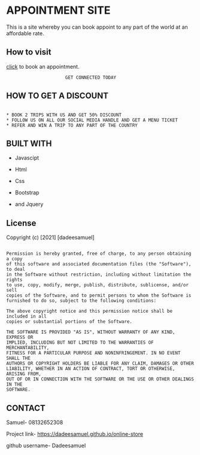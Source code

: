 # APPOINTMENT SITE

This is a site whereby you can book appoint to any part of the world at an affordable rate.

## How to visit

[click](https://dadeesamuel.github.io/appointment-site) to book an appointment.

```site
                      GET CONNECTED TODAY
```

## HOW TO GET A DISCOUNT

```discount

* BOOK 2 TRIPS WITH US AND GET 50% DISCOUNT
* FOLLOW US ON ALL OUR SOCIAL MEDIA HANDLE AND GET A MENU TICKET 
* REFER AND WIN A TRIP TO ANY PART OF THE COUNTRY
```

## BUILT WITH

* Javascipt

* Html

* Css

* Bootstrap

* and Jquery

## License

Copyright (c) [2021] [dadeesamuel]

```lincense

Permission is hereby granted, free of charge, to any person obtaining a copy
of this software and associated documentation files (the "Software"), to deal
in the Software without restriction, including without limitation the rights
to use, copy, modify, merge, publish, distribute, sublicense, and/or sell
copies of the Software, and to permit persons to whom the Software is
furnished to do so, subject to the following conditions:

The above copyright notice and this permission notice shall be included in all
copies or substantial portions of the Software.

THE SOFTWARE IS PROVIDED "AS IS", WITHOUT WARRANTY OF ANY KIND, EXPRESS OR
IMPLIED, INCLUDING BUT NOT LIMITED TO THE WARRANTIES OF MERCHANTABILITY,
FITNESS FOR A PARTICULAR PURPOSE AND NONINFRINGEMENT. IN NO EVENT SHALL THE
AUTHORS OR COPYRIGHT HOLDERS BE LIABLE FOR ANY CLAIM, DAMAGES OR OTHER
LIABILITY, WHETHER IN AN ACTION OF CONTRACT, TORT OR OTHERWISE, ARISING FROM,
OUT OF OR IN CONNECTION WITH THE SOFTWARE OR THE USE OR OTHER DEALINGS IN THE
SOFTWARE.
```

## CONTACT

Samuel- 08132652308

Project link- <https://dadeesamuel.github.io/online-store>

github username- Dadeesamuel
